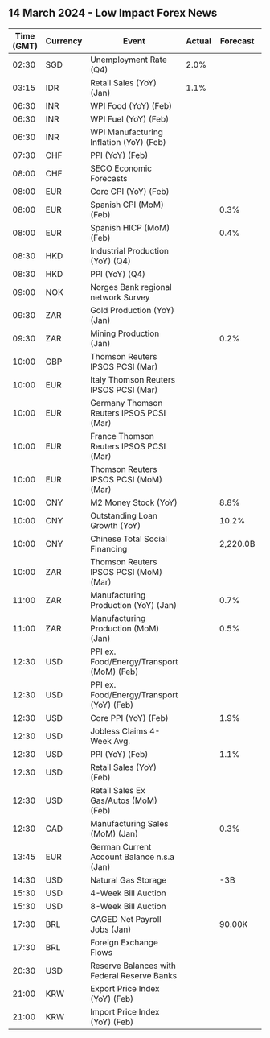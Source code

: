 ## 14 March 2024 - Low Impact Forex News

| Time (GMT) | Currency | Event | Actual | Forecast | Previous |
|------|----------|-------|--------|----------|----------|
| 02:30 | SGD | Unemployment Rate (Q4) | 2.0% |  | 2.0% |
| 03:15 | IDR | Retail Sales (YoY) (Jan) | 1.1% |  | 0.2% |
| 06:30 | INR | WPI Food (YoY) (Feb) |  |  | 6.85% |
| 06:30 | INR | WPI Fuel (YoY) (Feb) |  |  | -0.51% |
| 06:30 | INR | WPI Manufacturing Inflation (YoY) (Feb) |  |  | -1.13% |
| 07:30 | CHF | PPI (YoY) (Feb) |  |  | -2.3% |
| 08:00 | CHF | SECO Economic Forecasts |  |  |  |
| 08:00 | EUR | Core CPI (YoY) (Feb) |  |  | 3.6% |
| 08:00 | EUR | Spanish CPI (MoM) (Feb) |  | 0.3% | 0.1% |
| 08:00 | EUR | Spanish HICP (MoM) (Feb) |  | 0.4% | -0.2% |
| 08:30 | HKD | Industrial Production (YoY) (Q4) |  |  | 4.40% |
| 08:30 | HKD | PPI (YoY) (Q4) |  |  | 3.00% |
| 09:00 | NOK | Norges Bank regional network Survey |  |  | -0.30 |
| 09:30 | ZAR | Gold Production (YoY) (Jan) |  |  | -3.4% |
| 09:30 | ZAR | Mining Production (Jan) |  | 0.2% | 0.6% |
| 10:00 | GBP | Thomson Reuters IPSOS PCSI (Mar) |  |  | 51.5 |
| 10:00 | EUR | Italy Thomson Reuters IPSOS PCSI (Mar) |  |  | 44.33 |
| 10:00 | EUR | Germany Thomson Reuters IPSOS PCSI (Mar) |  |  | 46.86 |
| 10:00 | EUR | France Thomson Reuters IPSOS PCSI (Mar) |  |  | 43.57 |
| 10:00 | EUR | Thomson Reuters IPSOS PCSI (MoM) (Mar) |  |  | 44.15 |
| 10:00 | CNY | M2 Money Stock (YoY) |  | 8.8% | 8.7% |
| 10:00 | CNY | Outstanding Loan Growth (YoY) |  | 10.2% | 10.4% |
| 10:00 | CNY | Chinese Total Social Financing |  | 2,220.0B | 6,500.0B |
| 10:00 | ZAR | Thomson Reuters IPSOS PCSI (MoM) (Mar) |  |  | 45.92 |
| 11:00 | ZAR | Manufacturing Production (YoY) (Jan) |  | 0.7% | 0.7% |
| 11:00 | ZAR | Manufacturing Production (MoM) (Jan) |  | 0.5% | -1.7% |
| 12:30 | USD | PPI ex. Food/Energy/Transport (MoM) (Feb) |  |  | 0.6% |
| 12:30 | USD | PPI ex. Food/Energy/Transport (YoY) (Feb) |  |  | 2.6% |
| 12:30 | USD | Core PPI (YoY) (Feb) |  | 1.9% | 2.0% |
| 12:30 | USD | Jobless Claims 4-Week Avg. |  |  | 212.25K |
| 12:30 | USD | PPI (YoY) (Feb) |  | 1.1% | 0.9% |
| 12:30 | USD | Retail Sales (YoY) (Feb) |  |  | 0.65% |
| 12:30 | USD | Retail Sales Ex Gas/Autos (MoM) (Feb) |  |  | -0.5% |
| 12:30 | CAD | Manufacturing Sales (MoM) (Jan) |  | 0.3% | -0.7% |
| 13:45 | EUR | German Current Account Balance n.s.a (Jan) |  |  | 31.4B |
| 14:30 | USD | Natural Gas Storage |  | -3B | -40B |
| 15:30 | USD | 4-Week Bill Auction |  |  | 5.280% |
| 15:30 | USD | 8-Week Bill Auction |  |  | 5.280% |
| 17:30 | BRL | CAGED Net Payroll Jobs (Jan) |  | 90.00K | -430.16K |
| 17:30 | BRL | Foreign Exchange Flows |  |  | -0.514B |
| 20:30 | USD | Reserve Balances with Federal Reserve Banks |  |  | 3.621T |
| 21:00 | KRW | Export Price Index (YoY) (Feb) |  |  | 3.7% |
| 21:00 | KRW | Import Price Index (YoY) (Feb) |  |  | 0.2% |
